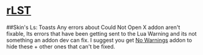 # [rLST](https://wow.curseforge.com/projects/ls-toasts-rehok)

##Skin's Ls: Toasts
 Any errors about Could Not Open X addon aren't fixable, Its errors that have been getting sent to the Lua Warning and its not something an addon dev can fix. I suggest you get [No Warnings](https://github.com/Nevcairiel/FilterLuaInterfaceWarnings) addon to hide these + other ones that can't be fixed.

